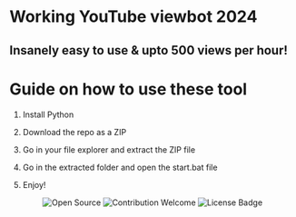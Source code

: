 # Working YouTube viewbot 2024

## Insanely easy to use & upto 500 views per hour!  
  
# Guide on how to use these tool 

1. Install Python  
 
2. Download the repo as a ZIP   

3. Go in your file explorer and extract the ZIP file 
 
4. Go in the extracted folder and open the start.bat file  

5. Enjoy! 
 
<p align="center"> 
  <img src="https://badges.frapsoft.com/os/v1/open-source.svg?v=103" alt="Open Source">
  <img src="https://img.shields.io/badge/contributions-welcome-brightgreen.svg?style=flat" alt="Contribution Welcome"> 
  <img src="https://img.shields.io/badge/License-GPLv3-blue.svg" alt="License Badge">
</p> 